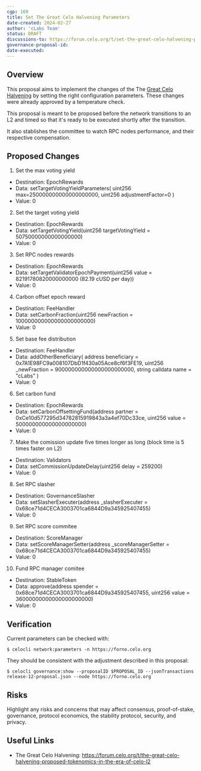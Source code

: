 ```yaml
---
cgp: 169
title: Set The Great Celo Halvening Parameters
date-created: 2024-02-27
author: 'cLabs Team'
status: DRAFT
discussions-to: https://forum.celo.org/t/set-the-great-celo-halvening-parameters
governance-proposal-id:
date-executed:
---
```

 
## Overview
 
This proposal aims to implement the changes of the The [Great Celo Halvening](https://forum.celo.org/t/the-great-celo-halvening-proposed-tokenomics-in-the-era-of-celo-l2) by setting the right configuration parameters. These changes were already approved by a temperature check. 

This proposal is meant to be proposed before the network transitions to an L2 and timed so that it's ready to be executed shortly after the transition.
 
It also stablishes the committee to watch RPC nodes performance, and their respective compensation.
 
## Proposed Changes

 
1. Set the max voting yield
  - Destination: EpochRewards
  - Data: setTargetVotingYieldParameters(
    uint256 max=250000000000000000000,
    uint256 adjustmentFactor=0
    )
  - Value: 0
2. Set the target voting yield
  - Destination: EpochRewards
  - Data: setTargetVotingYield(uint256 targetVotingYield = 50750000000000000000)
  - Value: 0
3. Set RPC nodes rewards
  - Destination: EpochRewards
  - Data: setTargetValidatorEpochPayment(uint256 value = 82191780820000000000 (82.19 cUSD per day))
  - Value: 0
4. Carbon offset epoch reward
  - Destination: FeeHandler
  - Data: setCarbonFraction(uint256 newFraction = 100000000000000000000000)
  - Value: 0
5. Set base fee distribution
  - Destination: FeeHandler
  - Data: addOtherBeneficiary(
    address beneficiary = 0x7A1E98FC9a008107DbD1f430a05Ace8cf6f3FE19,
    uint256 _newFraction = 900000000000000000000000,
    string calldata name = "cLabs"
  )
  - Value: 0
6. Set carbon fund
  - Destination: EpochRewards
  - Data: setCarbonOffsettingFund(address partner = 0xCe10d577295d34782815919843a3a4ef70Dc33ce, 
    uint256 value = 500000000000000000000) 
  - Value: 0
7. Make the comission update five times longer as long (block time is 5 times faster on L2)
  - Destination: Validators
  - Data: setCommissionUpdateDelay(uint256 delay = 259200)
  - Value: 0
8. Set RPC slasher
  - Destination: GovernanceSlasher
  - Data: setSlasherExecuter(address _slasherExecuter = 0x68ce71d4CECA3003701ca6844D9a345925407455)
  - Value: 0
9.   Set RPC score commitee
  - Destination: ScoreManager
  - Data: setScoreManagerSetter(address _scoreManagerSetter = 0x68ce71d4CECA3003701ca6844D9a345925407455)
  - Value: 0
10.   Fund RPC manager comitee
  - Destination: StableToken
  - Data: approve(address spender = 0x68ce71d4CECA3003701ca6844D9a345925407455, uint256 value = 36000000000000000000000)
  - Value: 0

 
## Verification

Current parameters can be checked with:

`$ celocli network:parameters -n https://forno.celo.org`

They should be consistent with the adjustment described in this proposal:

`$ celocli governance:show --proposalID $PROPOSAL_ID --jsonTransactions release-12-proposal.json --node https://forno.celo.org`

 
## Risks
 
Highlight any risks and concerns that may affect consensus, proof-of-stake, governance, protocol economics, the stability protocol, security, and privacy.
 
## Useful Links
 
* The Great Celo Halvening: https://forum.celo.org/t/the-great-celo-halvening-proposed-tokenomics-in-the-era-of-celo-l2
